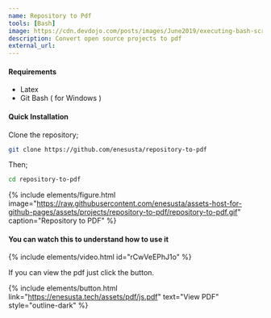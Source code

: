 ```yaml
---
name: Repository to Pdf 
tools: [Bash]
image: https://cdn.devdojo.com/posts/images/June2019/executing-bash-script-on-multiple-remote-server.jpg?auto=compress&w=960&dpr=2
description: Convert open source projects to pdf
external_url: 
---
```


#### Requirements

- Latex 
- Git Bash ( for Windows )



#### Quick Installation

Clone the repository;

```bash
git clone https://github.com/enesusta/repository-to-pdf
```

Then;

```bash
cd repository-to-pdf
```

{% include elements/figure.html image="https://raw.githubusercontent.com/enesusta/assets-host-for-github-pages/assets/projects/repository-to-pdf/repository-to-pdf.gif" caption="Repository to PDF" %}

#### You can watch this to understand how to use it

{% include elements/video.html id="rCwVeEPhJ1o" %}

If you can view the pdf just click the button.

{% include elements/button.html link="https://enesusta.tech/assets/pdf/js.pdf" text="View PDF" style="outline-dark" %}





























































































